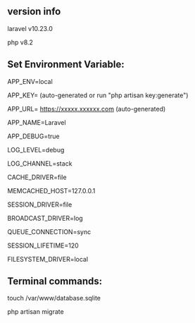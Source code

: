 ## version info

laravel v10.23.0

php v8.2

## Set Environment Variable:

APP_ENV=local

APP_KEY= (auto-generated or run "php artisan key:generate")

APP_URL= https://xxxxx.xxxxxx.com (auto-generated)

APP_NAME=Laravel

APP_DEBUG=true

LOG_LEVEL=debug

LOG_CHANNEL=stack

CACHE_DRIVER=file

MEMCACHED_HOST=127.0.0.1

SESSION_DRIVER=file

BROADCAST_DRIVER=log

QUEUE_CONNECTION=sync

SESSION_LIFETIME=120

FILESYSTEM_DRIVER=local

## Terminal commands:

touch /var/www/database.sqlite

php artisan migrate